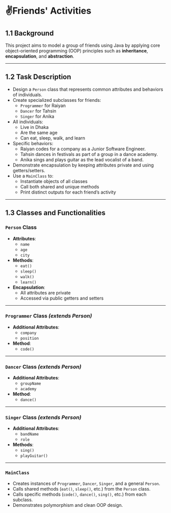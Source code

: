 # ✌️Friends' Activities

## 1.1 Background

This project  aims to model a group of friends using Java by applying core object-oriented programming (OOP) principles such as **inheritance**, **encapsulation**, and **abstraction**.

---

## 1.2 Task Description

- Design a `Person` class that represents common attributes and behaviors of individuals.
- Create specialized subclasses for friends:
  - `Programmer` for Raiyan
  - `Dancer` for Tahsin
  - `Singer` for Anika
- All individuals:
  - Live in Dhaka
  - Are the same age
  - Can eat, sleep, walk, and learn
- Specific behaviors:
  - Raiyan codes for a company as a Junior Software Engineer.
  - Tahsin dances in festivals as part of a group in a dance academy.
  - Anika sings and plays guitar as the lead vocalist of a band.
- Demonstrate encapsulation by keeping attributes private and using getters/setters.
- Use a `MainClass` to:
  - Instantiate objects of all classes
  - Call both shared and unique methods
  - Print distinct outputs for each friend’s activity

---

## 1.3 Classes and Functionalities

### `Person` Class
- **Attributes**:
  - `name`
  - `age`
  - `city`
- **Methods**:
  - `eat()`
  - `sleep()`
  - `walk()`
  - `learn()`
- **Encapsulation**:
  - All attributes are private
  - Accessed via public getters and setters

---

### `Programmer` Class *(extends Person)*
- **Additional Attributes**:
  - `company`
  - `position`
- **Method**:
  - `code()`

---

### `Dancer` Class *(extends Person)*
- **Additional Attributes**:
  - `groupName`
  - `academy`
- **Method**:
  - `dance()`

---

### `Singer` Class *(extends Person)*
- **Additional Attributes**:
  - `bandName`
  - `role`
- **Methods**:
  - `sing()`
  - `playGuitar()`

---

### `MainClass`
- Creates instances of `Programmer`, `Dancer`, `Singer`, and a general `Person`.
- Calls shared methods (`eat()`, `sleep()`, etc.) from the `Person` class.
- Calls specific methods (`code()`, `dance()`, `sing()`, etc.) from each subclass.
- Demonstrates polymorphism and clean OOP design.